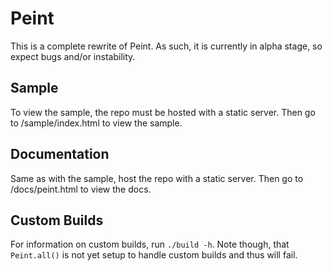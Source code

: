 # Peint

This is a complete rewrite of Peint. As such, it is currently in alpha stage, so expect bugs and/or instability.

## Sample

To view the sample, the repo must be hosted with a static server. Then go to /sample/index.html to view the sample.

## Documentation

Same as with the sample, host the repo with a static server. Then go to /docs/peint.html to view the docs.

## Custom Builds

For information on custom builds, run `./build -h`. Note though, that `Peint.all()` is not yet setup to handle custom builds and thus will fail.